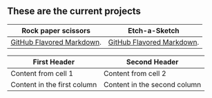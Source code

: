 ## These are the current projects

Rock paper scissors | Etch-a-Sketch
------------------- | -------------
[GitHub Flavored Markdown](https://zappat0n.github.io/RockPaperScissors/). | [GitHub Flavored Markdown](https://zappat0n.github.io/Etch-a-Sketch/).


First Header | Second Header
------------ | -------------
Content from cell 1 | Content from cell 2
Content in the first column | Content in the second column

